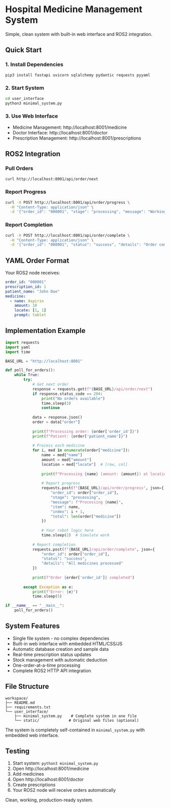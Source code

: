 # Hospital Medicine Management System

Simple, clean system with built-in web interface and ROS2 integration.

## Quick Start

### 1. Install Dependencies
```bash
pip3 install fastapi uvicorn sqlalchemy pydantic requests pyyaml
```

### 2. Start System
```bash
cd user_interface
python3 minimal_system.py
```

### 3. Use Web Interface
- Medicine Management: http://localhost:8001/medicine
- Doctor Interface: http://localhost:8001/doctor
- Prescription Management: http://localhost:8001/prescriptions

## ROS2 Integration

### Pull Orders
```bash
curl http://localhost:8001/api/order/next
```

### Report Progress
```bash
curl -X POST http://localhost:8001/api/order/progress \
  -H "Content-Type: application/json" \
  -d '{"order_id": "000001", "stage": "processing", "message": "Working on order"}'
```

### Report Completion
```bash
curl -X POST http://localhost:8001/api/order/complete \
  -H "Content-Type: application/json" \
  -d '{"order_id": "000001", "status": "success", "details": "Order completed"}'
```

## YAML Order Format

Your ROS2 node receives:
```yaml
order_id: "000001"
prescription_id: 1
patient_name: "John Doe"
medicine:
  - name: Aspirin
    amount: 10
    locate: [1, 1]
    prompt: tablet
```

## Implementation Example

```python
import requests
import yaml
import time

BASE_URL = "http://localhost:8001"

def poll_for_orders():
    while True:
        try:
            # Get next order
            response = requests.get(f"{BASE_URL}/api/order/next")
            if response.status_code == 204:
                print("No orders available")
                time.sleep(3)
                continue
            
            data = response.json()
            order = data["order"]
            
            print(f"Processing order: {order['order_id']}")
            print(f"Patient: {order['patient_name']}")
            
            # Process each medicine
            for i, med in enumerate(order["medicine"]):
                name = med["name"]
                amount = med["amount"]
                location = med["locate"]  # [row, col]
                
                print(f"Processing {name} (amount: {amount}) at location {location}")
                
                # Report progress
                requests.post(f"{BASE_URL}/api/order/progress", json={
                    "order_id": order["order_id"],
                    "stage": "processing",
                    "message": f"Processing {name}",
                    "item": name,
                    "index": i + 1,
                    "total": len(order["medicine"])
                })
                
                # Your robot logic here
                time.sleep(2)  # Simulate work
            
            # Report completion
            requests.post(f"{BASE_URL}/api/order/complete", json={
                "order_id": order["order_id"],
                "status": "success",
                "details": "All medicines processed"
            })
            
            print(f"Order {order['order_id']} completed")
            
        except Exception as e:
            print(f"Error: {e}")
            time.sleep(5)

if __name__ == "__main__":
    poll_for_orders()
```

## System Features

- Single file system - no complex dependencies
- Built-in web interface with embedded HTML/CSS/JS
- Automatic database creation and sample data
- Real-time prescription status updates
- Stock management with automatic deduction
- One-order-at-a-time processing
- Complete ROS2 HTTP API integration

## File Structure

```
workspace/
├── README.md
├── requirements.txt
└── user_interface/
    ├── minimal_system.py    # Complete system in one file
    └── static/             # Original web files (optional)
```

The system is completely self-contained in `minimal_system.py` with embedded web interface.

## Testing

1. Start system: `python3 minimal_system.py`
2. Open http://localhost:8001/medicine
3. Add medicines
4. Open http://localhost:8001/doctor  
5. Create prescriptions
6. Your ROS2 node will receive orders automatically

Clean, working, production-ready system.
